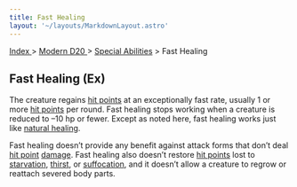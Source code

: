 ```yaml
---
title: Fast Healing
layout: '~/layouts/MarkdownLayout.astro'
---
```


[ Index ](/) > [ Modern D20 ](/modern.d20.srd) > [Special Abilities](/modern.d20.srd/special.abilities) > Fast Healing

## Fast Healing (Ex)

The creature regains [hit points](/modern.d20.srd/combat/hit.points) at an
exceptionally fast rate, usually 1 or more [hit points](/modern.d20.srd/combat/hit.points) per round. Fast healing stops
working when a creature is reduced to –10 hp or fewer. Except as noted here,
fast healing works just like [natural healing](/modern.d20.srd/combat/death.dying.healing).

Fast healing doesn’t provide any benefit against attack forms that don’t deal
[hit point](/modern.d20.srd/combat/hit.points)
[damage](/modern.d20.srd/combat/damage). Fast healing also doesn’t restore
[hit points](/modern.d20.srd/combat/hit.points) lost to
[starvation](/modern.d20.srd/environment.hazards/starvation.thirst),
[thirst](/modern.d20.srd/environment.hazards/starvation.thirst), or
[suffocation](/modern.d20.srd/environment.hazards/suffocation.drowning), and
it doesn’t allow a creature to regrow or reattach severed body parts.

